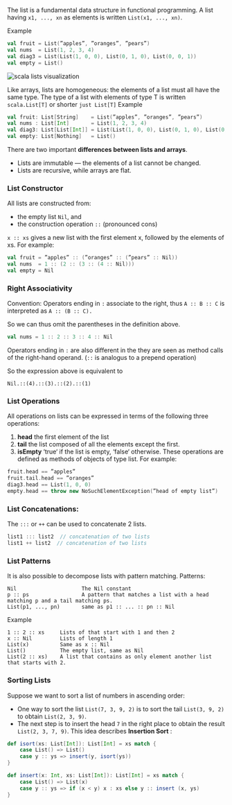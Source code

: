 The list is a fundamental data structure in functional programming. A list having `x1, ..., xn` as elements is written `List(x1, ..., xn)`.

Example
```scala
val fruit = List(”apples”, ”oranges”, ”pears”)
val nums  = List(1, 2, 3, 4)
val diag3 = List(List(1, 0, 0), List(0, 1, 0), List(0, 0, 1))
val empty = List()
```
![scala lists visualization](https://github.com/rohitvg/scala-principles-1/blob/master/resources/images/scala_lists_visualization.png)

Like arrays, lists are homogeneous: the elements of a list must all have the same type.
The type of a list with elements of type T is written `scala.List[T]` or shorter `just List[T]`
Example
```scala
val fruit: List[String]    = List(”apples”, ”oranges”, ”pears”)
val nums : List[Int]       = List(1, 2, 3, 4)
val diag3: List[List[Int]] = List(List(1, 0, 0), List(0, 1, 0), List(0, 0, 1))
val empty: List[Nothing]   = List()
```
There are two important **differences between lists and arrays**.
* Lists are immutable — the elements of a list cannot be changed.
* Lists are recursive, while arrays are flat.

### List Constructor

All lists are constructed from:
* the empty list `Nil`, and
* the construction operation `::` (pronounced cons)

`x :: xs` gives a new list with the first element x, followed by the elements of xs.
For example:
```scala
val fruit = ”apples” :: (”oranges” :: (”pears” :: Nil))
val nums  = 1 :: (2 :: (3 :: (4 :: Nil)))
val empty = Nil
```

### Right Associativity

Convention: Operators ending in `:` associate to the right, thus `A :: B :: C` is interpreted as `A :: (B :: C).`

So we can thus omit the parentheses in the definition above.
```scala
val nums = 1 :: 2 :: 3 :: 4 :: Nil
```
Operators ending in `:` are also different in the they are seen as method calls of the right-hand operand. (`::` is analogus to a prepend operation)

So the expression above is equivalent to
```
Nil.::(4).::(3).::(2).::(1)
```

### List Operations
All operations on lists can be expressed in terms of the following three operations:
1. **head** the first element of the list
2. **tail** the list composed of all the elements except the first.
3. **isEmpty** ‘true‘ if the list is empty, ‘false‘ otherwise.
These operations are defined as methods of objects of type list. For example:
```scala
fruit.head == ”apples”
fruit.tail.head == ”oranges”
diag3.head == List(1, 0, 0)
empty.head == throw new NoSuchElementException(”head of empty list”)
```

### List Concatenations:
The `:::` or `++` can be used to concatenate 2 lists.
```scala
list1 ::: list2  // concatenation of two lists
list1 ++ list2  // concatenation of two lists
```

### List Patterns
It is also possible to decompose lists with pattern matching. Patterns:
```
Nil                     The Nil constant
p :: ps                 A pattern that matches a list with a head matching p and a tail matching ps.
List(p1, ..., pn)       same as p1 :: ... :: pn :: Nil
```
Example
```
1 :: 2 :: xs     Lists of that start with 1 and then 2
x :: Nil         Lists of length 1
List(x)          Same as x :: Nil
List()           The empty list, same as Nil
List(2 :: xs)    A list that contains as only element another list that starts with 2.
```

### Sorting Lists
Suppose we want to sort a list of numbers in ascending order:
* One way to sort the list `List(7, 3, 9, 2)` is to sort the tail `List(3, 9, 2)` to obtain `List(2, 3, 9)`.
* The next step is to insert the head `7` in the right place to obtain the result `List(2, 3, 7, 9)`.
This idea describes **Insertion Sort** :
```scala
def isort(xs: List[Int]): List[Int] = xs match {
    case List() => List()
    case y :: ys => insert(y, isort(ys))
}

def insert(x: Int, xs: List[Int]): List[Int] = xs match {
    case List() => List(x)
    case y :: ys => if (x < y) x : xs else y :: insert (x, ys)
}
```